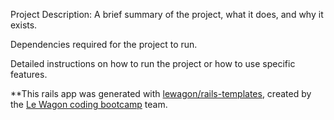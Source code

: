 Project Description: A brief summary of the project, what it does, and why it exists.

Dependencies required for the project to run.

Detailed instructions on how to run the project or how to use specific features.

**This rails app was generated with [lewagon/rails-templates](https://github.com/lewagon/rails-templates), created by the [Le Wagon coding bootcamp](https://www.lewagon.com) team.
